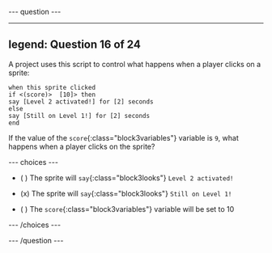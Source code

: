 
--- question ---

---
legend: Question 16 of 24
---

A project uses this script to control what happens when a player clicks on a sprite:

```blocks3
when this sprite clicked
if <(score)>  [10]> then 
say [Level 2 activated!] for [2] seconds 
else
say [Still on Level 1!] for [2] seconds 
end
```

If the value of the `score`{:class="block3variables"} variable is `9`, what happens when a player clicks on the sprite?

--- choices ---

- ( ) The sprite will `say`{:class="block3looks"} `Level 2 activated!`

- (x) The sprite will `say`{:class="block3looks"} `Still on Level 1!`

- ( ) The `score`{:class="block3variables"} variable will be set to 10

--- /choices ---

--- /question ---
